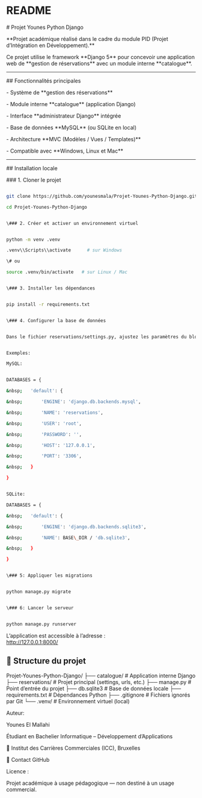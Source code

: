 # README



\# Projet Younes Python Django



\*\*Projet académique réalisé dans le cadre du module PID (Projet d’Intégration en Développement).\*\*  

Ce projet utilise le framework \*\*Django 5\*\* pour concevoir une application web de \*\*gestion de réservations\*\* avec un module interne \*\*catalogue\*\*.



---



\## Fonctionnalités principales



\- Système de \*\*gestion des réservations\*\*

\- Module interne \*\*catalogue\*\* (application Django)

\- Interface \*\*administrateur Django\*\* intégrée

\- Base de données \*\*MySQL\*\* (ou SQLite en local)

\- Architecture \*\*MVC (Modèles / Vues / Templates)\*\*

\- Compatible avec \*\*Windows, Linux et Mac\*\*



---


\## Installation locale


\### 1. Cloner le projet

```bash

git clone https://github.com/younesmala/Projet-Younes-Python-Django.git

cd Projet-Younes-Python-Django


\### 2. Créer et activer un environnement virtuel


python -m venv .venv

.venv\\Scripts\\activate      # sur Windows

\# ou

source .venv/bin/activate   # sur Linux / Mac


\### 3. Installer les dépendances


pip install -r requirements.txt


\### 4. Configurer la base de données


Dans le fichier reservations/settings.py, ajustez les paramètres du bloc DATABASES selon votre environnement :


Exemples: 

MySQL: 							


DATABASES = {

&nbsp;   'default': {

&nbsp;       'ENGINE': 'django.db.backends.mysql',

&nbsp;       'NAME': 'reservations',

&nbsp;       'USER': 'root',

&nbsp;       'PASSWORD': '',

&nbsp;       'HOST': '127.0.0.1',

&nbsp;       'PORT': '3306',

&nbsp;   }

}


SQLite: 

DATABASES = {

&nbsp;   'default': {

&nbsp;       'ENGINE': 'django.db.backends.sqlite3',

&nbsp;       'NAME': BASE\_DIR / 'db.sqlite3',

&nbsp;   }

}


\### 5: Appliquer les migrations


python manage.py migrate


\### 6: Lancer le serveur


python manage.py runserver

```


L’application est accessible à l’adresse :  
http://127.0.0.1:8000/

## 📁 Structure du projet

Projet-Younes-Python-Django/
├── catalogue/ # Application interne Django
├── reservations/ # Projet principal (settings, urls, etc.)
├── manage.py # Point d’entrée du projet
├── db.sqlite3 # Base de données locale
├── requirements.txt # Dépendances Python
├── .gitignore # Fichiers ignorés par Git
└── .venv/ # Environnement virtuel (local)

Auteur: 

Younes El Mallahi

Étudiant en Bachelier Informatique – Développement d’Applications

📍 Institut des Carrières Commerciales (ICC), Bruxelles

📧 Contact GitHub


Licence : 


Projet académique à usage pédagogique — non destiné à un usage commercial.








